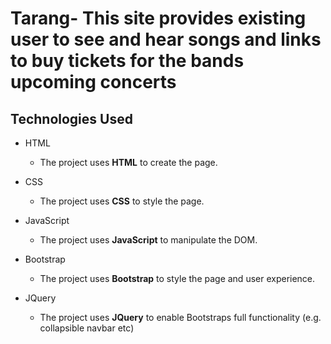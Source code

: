 # Tarang- This site provides existing user to see and hear songs and links to buy tickets for the bands upcoming concerts
## Technologies Used

- HTML
    - The project uses **HTML** to create the page.

- CSS
    - The project uses **CSS** to style the page.

- JavaScript
    - The project uses **JavaScript** to manipulate the DOM.

- Bootstrap
    - The project uses **Bootstrap** to style the page and user experience.

- JQuery
    - The project uses **JQuery** to enable Bootstraps full functionality (e.g. collapsible navbar etc)
